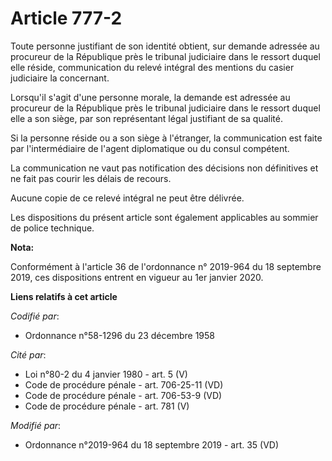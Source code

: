 # Article 777-2

Toute personne justifiant de son identité obtient, sur demande adressée au procureur de la République près le   tribunal
judiciaire dans le ressort duquel elle réside, communication du relevé intégral des mentions du casier judiciaire la
concernant. 

Lorsqu'il s'agit d'une personne morale, la demande est adressée au procureur de la République près le   tribunal judiciaire
dans le ressort duquel elle a son siège, par son représentant légal justifiant de sa qualité. 

Si la personne réside ou a son siège à l'étranger, la communication est faite par l'intermédiaire de l'agent diplomatique ou
du consul compétent. 

La communication ne vaut pas notification des décisions non définitives et ne fait pas courir les délais de recours. 

Aucune copie de ce relevé intégral ne peut être délivrée. 

Les dispositions du présent article sont également applicables au sommier de police technique.

**Nota:**

Conformément à l'article 36 de l'ordonnance n° 2019-964 du 18 septembre 2019, ces dispositions entrent en vigueur au 1er
janvier 2020.

**Liens relatifs à cet article**

_Codifié par_:

  - Ordonnance n°58-1296 du 23 décembre 1958

_Cité par_:

  - Loi n°80-2 du 4 janvier 1980  - art. 5 (V)
  - Code de procédure pénale - art. 706-25-11 (VD)
  - Code de procédure pénale - art. 706-53-9 (VD)
  - Code de procédure pénale - art. 781 (V)

_Modifié par_:

  - Ordonnance n°2019-964 du 18 septembre 2019 - art. 35 (VD)

